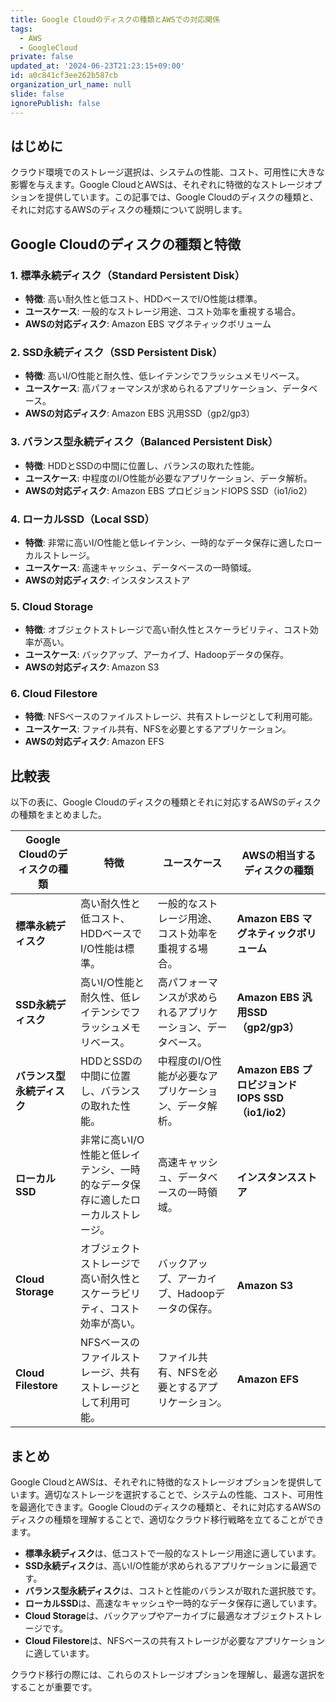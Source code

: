 ```yaml
---
title: Google Cloudのディスクの種類とAWSでの対応関係
tags:
  - AWS
  - GoogleCloud
private: false
updated_at: '2024-06-23T21:23:15+09:00'
id: a0c841cf3ee262b587cb
organization_url_name: null
slide: false
ignorePublish: false
---
```

## はじめに

クラウド環境でのストレージ選択は、システムの性能、コスト、可用性に大きな影響を与えます。Google CloudとAWSは、それぞれに特徴的なストレージオプションを提供しています。この記事では、Google Cloudのディスクの種類と、それに対応するAWSのディスクの種類について説明します。

## Google Cloudのディスクの種類と特徴

### 1. 標準永続ディスク（Standard Persistent Disk）

- **特徴**: 高い耐久性と低コスト、HDDベースでI/O性能は標準。
- **ユースケース**: 一般的なストレージ用途、コスト効率を重視する場合。
- **AWSの対応ディスク**: Amazon EBS マグネティックボリューム

### 2. SSD永続ディスク（SSD Persistent Disk）

- **特徴**: 高いI/O性能と耐久性、低レイテンシでフラッシュメモリベース。
- **ユースケース**: 高パフォーマンスが求められるアプリケーション、データベース。
- **AWSの対応ディスク**: Amazon EBS 汎用SSD（gp2/gp3）

### 3. バランス型永続ディスク（Balanced Persistent Disk）

- **特徴**: HDDとSSDの中間に位置し、バランスの取れた性能。
- **ユースケース**: 中程度のI/O性能が必要なアプリケーション、データ解析。
- **AWSの対応ディスク**: Amazon EBS プロビジョンドIOPS SSD（io1/io2）

### 4. ローカルSSD（Local SSD）

- **特徴**: 非常に高いI/O性能と低レイテンシ、一時的なデータ保存に適したローカルストレージ。
- **ユースケース**: 高速キャッシュ、データベースの一時領域。
- **AWSの対応ディスク**: インスタンスストア

### 5. Cloud Storage

- **特徴**: オブジェクトストレージで高い耐久性とスケーラビリティ、コスト効率が高い。
- **ユースケース**: バックアップ、アーカイブ、Hadoopデータの保存。
- **AWSの対応ディスク**: Amazon S3

### 6. Cloud Filestore

- **特徴**: NFSベースのファイルストレージ、共有ストレージとして利用可能。
- **ユースケース**: ファイル共有、NFSを必要とするアプリケーション。
- **AWSの対応ディスク**: Amazon EFS

## 比較表

以下の表に、Google Cloudのディスクの種類とそれに対応するAWSのディスクの種類をまとめました。

| Google Cloudのディスクの種類  | 特徴                                                                                     | ユースケース                                                           | AWSの相当するディスクの種類            |
|-----------------------------|------------------------------------------------------------------------------------------|-----------------------------------------------------------------------|----------------------------------------|
| **標準永続ディスク**         | 高い耐久性と低コスト、HDDベースでI/O性能は標準。                                          | 一般的なストレージ用途、コスト効率を重視する場合。                     | **Amazon EBS マグネティックボリューム**|
| **SSD永続ディスク**          | 高いI/O性能と耐久性、低レイテンシでフラッシュメモリベース。                              | 高パフォーマンスが求められるアプリケーション、データベース。          | **Amazon EBS 汎用SSD（gp2/gp3）**      |
| **バランス型永続ディスク**   | HDDとSSDの中間に位置し、バランスの取れた性能。                                           | 中程度のI/O性能が必要なアプリケーション、データ解析。                 | **Amazon EBS プロビジョンドIOPS SSD（io1/io2）** |
| **ローカルSSD**              | 非常に高いI/O性能と低レイテンシ、一時的なデータ保存に適したローカルストレージ。            | 高速キャッシュ、データベースの一時領域。                              | **インスタンスストア**                  |
| **Cloud Storage**            | オブジェクトストレージで高い耐久性とスケーラビリティ、コスト効率が高い。                  | バックアップ、アーカイブ、Hadoopデータの保存。                        | **Amazon S3**                           |
| **Cloud Filestore**          | NFSベースのファイルストレージ、共有ストレージとして利用可能。                             | ファイル共有、NFSを必要とするアプリケーション。                        | **Amazon EFS**                          |

## まとめ

Google CloudとAWSは、それぞれに特徴的なストレージオプションを提供しています。適切なストレージを選択することで、システムの性能、コスト、可用性を最適化できます。Google Cloudのディスクの種類と、それに対応するAWSのディスクの種類を理解することで、適切なクラウド移行戦略を立てることができます。

- **標準永続ディスク**は、低コストで一般的なストレージ用途に適しています。
- **SSD永続ディスク**は、高いI/O性能が求められるアプリケーションに最適です。
- **バランス型永続ディスク**は、コストと性能のバランスが取れた選択肢です。
- **ローカルSSD**は、高速なキャッシュや一時的なデータ保存に適しています。
- **Cloud Storage**は、バックアップやアーカイブに最適なオブジェクトストレージです。
- **Cloud Filestore**は、NFSベースの共有ストレージが必要なアプリケーションに適しています。

クラウド移行の際には、これらのストレージオプションを理解し、最適な選択をすることが重要です。

